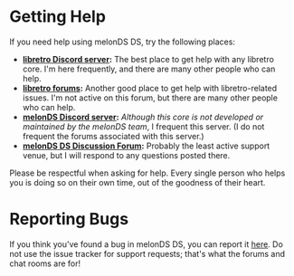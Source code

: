 # Getting Help

If you need help using melonDS DS, try the following places:

- **[libretro Discord server](https://discord.gg/C4amCeV):**
  The best place to get help with any libretro core.
  I'm here frequently, and there are many other people who can help.
- **[libretro forums](https://forums.libretro.com/):**
  Another good place to get help with libretro-related issues.
  I'm not active on this forum, but there are many other people who can help.
- **[melonDS Discord server](https://discord.gg/NdfMUGWDPJ):**
  _Although this core is not developed or maintained by the melonDS team_,
  I frequent this server.
  (I do not frequent the forums associated with this server.)
- **[melonDS DS Discussion Forum](https://github.com/JesseTG/melonds-ds/discussions):**
  Probably the least active support venue,
  but I will respond to any questions posted there.

Please be respectful when asking for help.
Every single person who helps you is doing so on their own time,
out of the goodness of their heart.

# Reporting Bugs

If you think you've found a bug in melonDS DS,
you can report it [here](https://github.com/JesseTG/melonds-ds/issues).
Do not use the issue tracker for support requests;
that's what the forums and chat rooms are for!